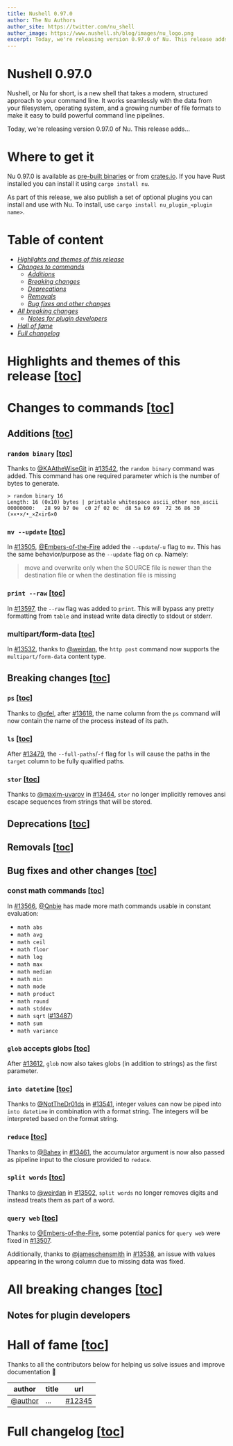 ```yaml
---
title: Nushell 0.97.0
author: The Nu Authors
author_site: https://twitter.com/nu_shell
author_image: https://www.nushell.sh/blog/images/nu_logo.png
excerpt: Today, we're releasing version 0.97.0 of Nu. This release adds...
---
```


<!-- TODO: complete the excerpt above -->

# Nushell 0.97.0

Nushell, or Nu for short, is a new shell that takes a modern, structured approach to your command line. It works seamlessly with the data from your filesystem, operating system, and a growing number of file formats to make it easy to build powerful command line pipelines.

<!-- TODO: write this excerpt -->

Today, we're releasing version 0.97.0 of Nu. This release adds...

# Where to get it

Nu 0.97.0 is available as [pre-built binaries](https://github.com/nushell/nushell/releases/tag/0.97.0) or from [crates.io](https://crates.io/crates/nu). If you have Rust installed you can install it using `cargo install nu`.

As part of this release, we also publish a set of optional plugins you can install and use with Nu. To install, use `cargo install nu_plugin_<plugin name>`.

# Table of content

- [_Highlights and themes of this release_](#highlights-and-themes-of-this-release-toc)
- [_Changes to commands_](#changes-to-commands-toc)
  - [_Additions_](#additions-toc)
  - [_Breaking changes_](#breaking-changes-toc)
  - [_Deprecations_](#deprecations-toc)
  - [_Removals_](#removals-toc)
  - [_Bug fixes and other changes_](#bug-fixes-and-other-changes-toc)
- [_All breaking changes_](#all-breaking-changes-toc)
  - [_Notes for plugin developers_](#notes-for-plugin-developers)
- [_Hall of fame_](#hall-of-fame-toc)
- [_Full changelog_](#full-changelog-toc)
<!-- TODO: please add links to the other sections here

    the following command should help pre-generate a great deal of the table of content.
    be careful with the format and false-positives :wink:
    ```nushell
    rg '^#+ ' blog/...
        | lines
        | each {
            str replace '# ' '- '
                | str replace --all '#' '    '
                | str replace --regex '- (.*)' '- [_$1_](#$1-toc)'
        }
        | to text
    ```
-->

# Highlights and themes of this release [[toc](#table-of-content)]

<!-- NOTE: if you wanna write a section about a breaking change, when it's a very important one,
    please add the following snippet to have a "warning" banner :)
    > see [an example](https://www.nushell.sh/blog/2023-09-19-nushell_0_85_0.html#pythonesque-operators-removal)

    ```md
    ::: warning Breaking change
    See a full overview of the [breaking changes](#breaking-changes)
    :::
    ```
-->
<!-- NOTE: see https://vuepress.github.io/reference/default-theme/markdown.html#custom-containers
    for the list of available *containers*
-->

# Changes to commands [[toc](#table-of-content)]

## Additions [[toc](#table-of-content)]

### `random binary` [[toc](#table-of-content)]

Thanks to [@KAAtheWiseGit](https://github.com/KAAtheWiseGit) in [#13542](https://github.com/nushell/nushell/pull/13542), the `random binary` command was added. This command has one required parameter which is the number of bytes to generate.

```nushell
> random binary 16
Length: 16 (0x10) bytes | printable whitespace ascii_other non_ascii
00000000:   28 99 b7 0e  c0 2f 02 0c  d8 5a b9 69  72 36 86 30   (××•×/•_×Z×ir6×0
```

### `mv --update` [[toc](#table-of-content)]

In [#13505](https://github.com/nushell/nushell/pull/13505), [@Embers-of-the-Fire](https://github.com/Embers-of-the-Fire) added the `--update`/`-u` flag to `mv`. This has the same behavior/purpose as the `--update` flag on `cp`. Namely:

> move and overwrite only when the SOURCE file is newer than the destination file or when the destination file is missing

### `print --raw` [[toc](#table-of-content)]

In [#13597](https://github.com/nushell/nushell/pull/13597), the `--raw` flag was added to `print`. This will bypass any pretty formatting from `table` and instead write data directly to stdout or stderr.

### multipart/form-data [[toc](#table-of-content)]

In [#13532](https://github.com/nushell/nushell/pull/13532), thanks to [@weirdan](https://github.com/weirdan), the `http post` command now supports the `multipart/form-data` content type.

## Breaking changes [[toc](#table-of-content)]

### `ps` [[toc](#table-of-content)]

Thanks to [@qfel](https://github.com/qfel), after [#13618](https://github.com/nushell/nushell/pull/13618), the name column from the `ps` command will now contain the name of the process instead of its path.

### `ls` [[toc](#table-of-content)]

After [#13479](https://github.com/nushell/nushell/issues/13479), the `--full-paths`/`-f` flag for `ls` will cause the paths in the `target` column to be fully qualified paths.

### `stor` [[toc](#table-of-content)]

Thanks to [@maxim-uvarov](https://github.com/maxim-uvarov) in [#13464](https://github.com/nushell/nushell/pull/13464), `stor` no longer implicitly removes ansi escape sequences from strings that will be stored.

## Deprecations [[toc](#table-of-content)]

## Removals [[toc](#table-of-content)]

## Bug fixes and other changes [[toc](#table-of-content)]

### const math commands [[toc](#table-of-content)]

In [#13566](https://github.com/nushell/nushell/pull/13566), [@Qnbie](https://github.com/Qnbie) has made more math commands usable in constant evaluation:

- `math abs`
- `math avg`
- `math ceil`
- `math floor`
- `math log`
- `math max`
- `math median`
- `math min`
- `math mode`
- `math product`
- `math round`
- `math stddev`
- `math sqrt` ([#13487](https://github.com/nushell/nushell/pull/13487))
- `math sum`
- `math variance`

### `glob` accepts globs [[toc](#table-of-content)]

After [#13612](https://github.com/nushell/nushell/pull/13612), `glob` now also takes globs (in addition to strings) as the first parameter.

### `into datetime` [[toc](#table-of-content)]

Thanks to [@NotTheDr01ds](https://github.com/NotTheDr01ds) in [#13541](https://github.com/nushell/nushell/pull/13541), integer values can now be piped into `into datetime` in combination with a format string. The integers will be interpreted based on the format string.

### `reduce` [[toc](#table-of-content)]

Thanks to [@Bahex](https://github.com/Bahex) in [#13461](https://github.com/nushell/nushell/pull/13461), the accumulator argument is now also passed as pipeline input to the closure provided to `reduce`.

### `split words` [[toc](#table-of-content)]

Thanks to [@weirdan](https://github.com/weirdan) in [#13502](https://github.com/nushell/nushell/pull/13502), `split words` no longer removes digits and instead treats them as part of a word.

### `query web` [[toc](#table-of-content)]

Thanks to [@Embers-of-the-Fire](https://github.com/Embers-of-the-Fire), some potential panics for `query web` were fixed in [#13507](https://github.com/nushell/nushell/pull/13507).

Additionally, thanks to [@jameschensmith](https://github.com/jameschensmith) in [#13538](https://github.com/nushell/nushell/pull/13538), an issue with values appearing in the wrong column due to missing data was fixed.

<!-- NOTE: to start investigating the contributions of last release, i like to list them all in a raw table.
    to achieve this, one can use the [`list-merged-prs` script from `nu_scripts`](https://github.com/nushell/nu_scripts/blob/main/make_release/release-note/list-merged-prs)
    as follows:

    ```nushell
    use ./make_release/release-note/list-merged-prs
    use std clip

    let last_release_date = ^gh api /repos/nushell/nushell/releases
        | from json
        | into datetime published_at
        | get published_at
        | sort
        | last

    let prs = list-merged-prs nushell/nushell $last_release_date
        | sort-by mergedAt
        | update url {|it| $"[#($it.number)]\(($it.url)\)" }
        | update author { $"[@($in)]\(https://github.com/($in)\)" }
        | select author title url
        | rename -c {url: pr}
        | to md --pretty

    $prs | to md --pretty | clip
    ```
-->

# All breaking changes [[toc](#table-of-content)]

<!-- TODO:
    paste the output of
    ```nu
    ./make_release/release-note/list-merged-prs nushell/nushell --label pr:breaking-change --pretty --no-author
    ```
    here
-->

## Notes for plugin developers

# Hall of fame [[toc](#table-of-content)]

Thanks to all the contributors below for helping us solve issues and improve documentation :pray:

| author                               | title | url                                                     |
| ------------------------------------ | ----- | ------------------------------------------------------- |
| [@author](https://github.com/author) | ...   | [#12345](https://github.com/nushell/nushell/pull/12345) |

# Full changelog [[toc](#table-of-content)]

<!-- TODO:
    paste the output of
    ```nu
    ./make_release/release-note/get-full-changelog
    ```
    here
-->
